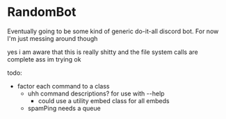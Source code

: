 # RandomBot

Eventually going to be some kind of generic do-it-all discord bot. For now I'm just messing around though



yes i am aware that this is really shitty and the file system calls are complete ass
im trying ok



todo:
- factor each command to a class
	- uhh command descriptions? for use with --help
		- could use a utility embed class for all embeds
	- spamPing needs a queue
